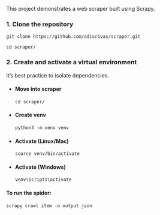 This project demonstrates a web scraper built using Scrapy.

### 1. Clone the repository
```
git clone https://github.com/adisrivas/scraper.git

cd scraper/
```

### 2. Create and activate a virtual environment
It’s best practice to isolate dependencies.

- #### Move into scraper
  ``` cd scraper/ ```

- #### Create venv
  ```python3 -m venv venv```

- #### Activate (Linux/Mac)
  ```source venv/bin/activate```

- #### Activate (Windows)
  ```venv\Scripts\activate```


#### To run the spider:<br>

```scrapy crawl item -o output.json```

